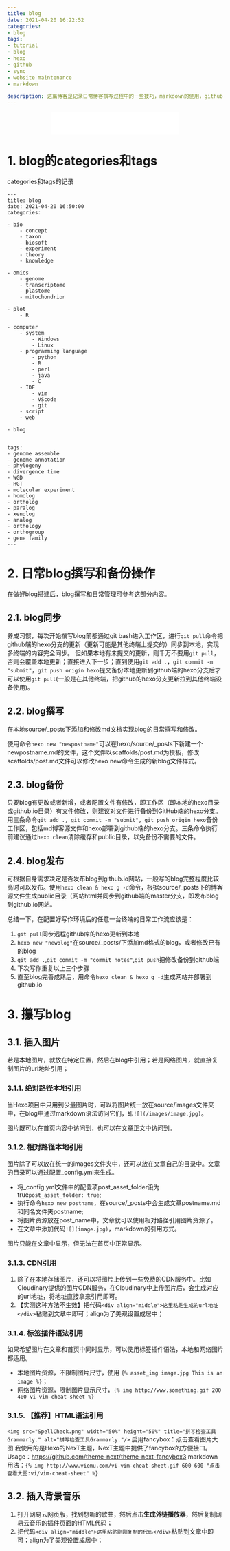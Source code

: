 ```yaml
---
title: blog
date: 2021-04-20 16:22:52
categories: 
- blog
tags: 
- tutorial
- blog
- hexo
- github
- sync
- website maintenance
- markdown

description: 这篇博客是记录日常博客撰写过程中的一些技巧，markdown的使用，github.io搭建网站的维护，hexo的使用等。
---
```


<div align="middle"><iframe frameborder="no" border="0" marginwidth="0" marginheight="0" width=298 height=52 src="//music.163.com/outchain/player?type=2&id=20707476&auto=1&height=32"></iframe><music URL></div>

# 1. blog的categories和tags
categories和tags的记录

```
---
title: blog
date: 2021-04-20 16:50:00
categories: 

- bio
	- concept
	- taxon
	- biosoft
	- experiment
	- theory
	- knowledge

- omics
	- genome
	- transcriptome
	- plastome
	- mitochondrion

- plot
	- R

- computer
	- system
		- Windows
		- Linux
	- programming language
		- python
		- R
		- perl
		- java
		- C
	- IDE
		- vim
		- VScode
		- git
	- script
	- web

- blog


tags: 
- genome assemble
- genome annotation
- phylogeny
- divergence time
- WGD
- HGT
- molecular experiment
- homolog
- ortholog
- paralog
- xenolog
- analog
- orthology
- orthogroup
- gene family
---  
```

# 2. 日常blog撰写和备份操作
在做好blog搭建后，blog撰写和日常管理可参考这部分内容。

## 2.1. blog同步
  
养成习惯，每次开始撰写blog前都通过git bash进入工作区，进行`git pull`命令把github端的hexo分支的更新（更新可能是其他终端上提交的）同步到本地，实现多终端的内容完全同步。
但如果本地有未提交的更新，则千万不要用`git pull`，否则会覆盖本地更新；直接进入下一步；直到使用`git add .`，`git commit -m "submit"`，`git push origin hexo`提交备份本地更新到github端的hexo分支后才可以使用`git pull`(一般是在其他终端，把github的hexo分支更新拉到其他终端设备使用)。

## 2.2. blog撰写
    
在本地source/_posts下添加和修改md文档实现blog的日常撰写和修改。

使用命令`hexo new "newpostname"`可以在hexo/source/_posts下新建一个newpostname.md的文件，这个文件以scaffolds/post.md为模板，修改scaffolds/post.md文件可以修改hexo new命令生成的新blog文件样式。

## 2.3. blog备份
   
只要blog有更改或者新增，或者配置文件有修改，即工作区（即本地的hexo目录或github.io目录）有文件修改，则建议对文件进行备份到GitHub端的hexo分支。
用三条命令`git add .`，`git commit -m "submit"`，`git push origin hexo`备份工作区，包括md博客源文件和hexo部署到github端的hexo分支。三条命令执行前建议通过`hexo clean`清除缓存和public目录，以免备份不需要的文件。

## 2.4. blog发布
    
可根据自身需求决定是否发布blog到github.io网站，一般写的blog完整程度比较高时可以发布。使用`hexo clean & hexo g -d`命令，根据source/_posts下的博客源文件生成public目录（网站html并同步到github端的master分支，即发布blog到github.io网站。


总结一下，在配置好写作环境后的任意一台终端的日常工作流应该是：
1. `git pull`同步远程github库的hexo更新到本地
2. `hexo new "newblog"`在source/_posts/下添加md格式的blog，或者修改已有的blog
3. `git add .`,`git commit -m "commit notes"`,`git push`把修改备份到github端
4. 下次写作重复以上三个步骤
5. 直至blog完善成熟后，用命令`hexo clean & hexo g -d`生成网站并部署到github.io


# 3. 攥写blog
## 3.1. 插入图片
若是本地图片，就放在特定位置，然后在blog中引用；若是网络图片，就直接复制图片的url地址引用；
### 3.1.1. 绝对路径本地引用
当Hexo项目中只用到少量图片时，可以将图片统一放在source/images文件夹中，在blog中通过markdown语法访问它们，即`![](/images/image.jpg)`。

图片既可以在首页内容中访问到，也可以在文章正文中访问到。

### 3.1.2. 相对路径本地引用
图片除了可以放在统一的images文件夹中，还可以放在文章自己的目录中。文章的目录可以通过配置_config.yml来生成。
- 将_config.yml文件中的配置项post_asset_folder设为true`post_asset_folder: true`;
- 执行命令`hexo new postname`，在source/_posts中会生成文章postname.md和同名文件夹postname;
- 将图片资源放在post_name中，文章就可以使用相对路径引用图片资源了。
- 在文章中添加代码`![](image.jpg)`，markdown的引用方式。

图片只能在文章中显示，但无法在首页中正常显示。

### 3.1.3. CDN引用
1. 除了在本地存储图片，还可以将图片上传到一些免费的CDN服务中。比如Cloudinary提供的图片CDN服务，在Cloudinary中上传图片后，会生成对应的url地址，将地址直接拿来引用即可。
2. 【实测这种方法不生效】把代码`<div align="middle">这里粘贴生成的url地址</div>`粘贴到文章中即可；align为了美观设置成居中；

### 3.1.4. 标签插件语法引用
如果希望图片在文章和首页中同时显示，可以使用标签插件语法，本地和网络图片都适用。
- 本地图片资源，不限制图片尺寸，使用 `{% asset_img image.jpg This is an image %}`；
- 网络图片资源，限制图片显示尺寸，`{% img http://www.something.gif 200 400 vi-vim-cheat-sheet %}` 

### 3.1.5. 【推荐】HTML语法引用
`<img src="SpellCheck.png" width="50%" height="50%" title="拼写检查工具Grammarly." alt="拼写检查工具Grammarly."/>`
启用fancybox：点击查看图片大图
我使用的是Hexo的NexT主题，NexT主题中提供了fancybox的方便接口。
Usage：https://github.com/theme-next/theme-next-fancybox3
markdown用法：`{% img http://www.viemu.com/vi-vim-cheat-sheet.gif 600 600 "点击查看大图:vi/vim-cheat-sheet" %}`

## 3.2. 插入背景音乐
1. 打开网易云网页版，找到想听的歌曲，然后点击**生成外链播放器**，然后复制网易云音乐的插件页面的HTML代码；
2. 把代码`<div align="middle">这里粘贴刚刚复制的代码</div>`粘贴到文章中即可；align为了美观设置成居中；
